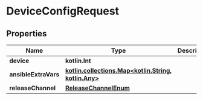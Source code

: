 
# DeviceConfigRequest

## Properties
Name | Type | Description | Notes
------------ | ------------- | ------------- | -------------
**device** | **kotlin.Int** |  | 
**ansibleExtraVars** | [**kotlin.collections.Map&lt;kotlin.String, kotlin.Any&gt;**](kotlin.Any.md) |  |  [optional]
**releaseChannel** | [**ReleaseChannelEnum**](ReleaseChannelEnum.md) |  |  [optional]



